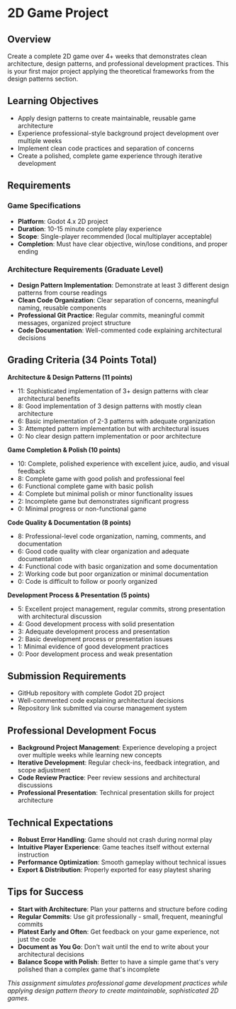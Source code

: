 
# 2D Game Project

## Overview
Create a complete 2D game over 4+ weeks that demonstrates clean architecture, design patterns, and professional development practices. This is your first major project applying the theoretical frameworks from the design patterns section.

## Learning Objectives
- Apply design patterns to create maintainable, reusable game architecture
- Experience professional-style background project development over multiple weeks
- Implement clean code practices and separation of concerns
- Create a polished, complete game experience through iterative development

## Requirements

### Game Specifications
- **Platform**: Godot 4.x 2D project
- **Duration**: 10-15 minute complete play experience  
- **Scope**: Single-player recommended (local multiplayer acceptable)
- **Completion**: Must have clear objective, win/lose conditions, and proper ending

### Architecture Requirements (Graduate Level)
- **Design Pattern Implementation**: Demonstrate at least 3 different design patterns from course readings
- **Clean Code Organization**: Clear separation of concerns, meaningful naming, reusable components
- **Professional Git Practice**: Regular commits, meaningful commit messages, organized project structure
- **Code Documentation**: Well-commented code explaining architectural decisions

## Grading Criteria (34 Points Total)

**Architecture & Design Patterns (11 points)**
- 11: Sophisticated implementation of 3+ design patterns with clear architectural benefits
- 8: Good implementation of 3 design patterns with mostly clean architecture  
- 6: Basic implementation of 2-3 patterns with adequate organization
- 3: Attempted pattern implementation but with architectural issues
- 0: No clear design pattern implementation or poor architecture

**Game Completion & Polish (10 points)**
- 10: Complete, polished experience with excellent juice, audio, and visual feedback
- 8: Complete game with good polish and professional feel
- 6: Functional complete game with basic polish
- 4: Complete but minimal polish or minor functionality issues
- 2: Incomplete game but demonstrates significant progress  
- 0: Minimal progress or non-functional game

**Code Quality & Documentation (8 points)**
- 8: Professional-level code organization, naming, comments, and documentation
- 6: Good code quality with clear organization and adequate documentation
- 4: Functional code with basic organization and some documentation
- 2: Working code but poor organization or minimal documentation
- 0: Code is difficult to follow or poorly organized

**Development Process & Presentation (5 points)**
- 5: Excellent project management, regular commits, strong presentation with architectural discussion
- 4: Good development process with solid presentation
- 3: Adequate development process and presentation
- 2: Basic development process or presentation issues
- 1: Minimal evidence of good development practices
- 0: Poor development process and weak presentation

## Submission Requirements
- GitHub repository with complete Godot 2D project
- Well-commented code explaining architectural decisions
- Repository link submitted via course management system

## Professional Development Focus
- **Background Project Management**: Experience developing a project over multiple weeks while learning new concepts
- **Iterative Development**: Regular check-ins, feedback integration, and scope adjustment
- **Code Review Practice**: Peer review sessions and architectural discussions  
- **Professional Presentation**: Technical presentation skills for project architecture

## Technical Expectations
- **Robust Error Handling**: Game should not crash during normal play
- **Intuitive Player Experience**: Game teaches itself without external instruction
- **Performance Optimization**: Smooth gameplay without technical issues
- **Export & Distribution**: Properly exported for easy playtest sharing

## Tips for Success
- **Start with Architecture**: Plan your patterns and structure before coding
- **Regular Commits**: Use git professionally - small, frequent, meaningful commits
- **Platest Early and Often**: Get feedback on your game experience, not just the code
- **Document as You Go**: Don't wait until the end to write about your architectural decisions
- **Balance Scope with Polish**: Better to have a simple game that's very polished than a complex game that's incomplete

*This assignment simulates professional game development practices while applying design pattern theory to create maintainable, sophisticated 2D games.*

